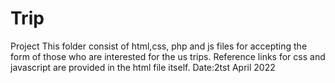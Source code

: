 # Trip
Project 
This folder consist of html,css, php and js files for accepting the form of those who are
interested for the us trips. Reference links for css and javascript are provided in the
html file itself.
Date:2tst April 2022      
          
       
                     
            
      
    
   
    
